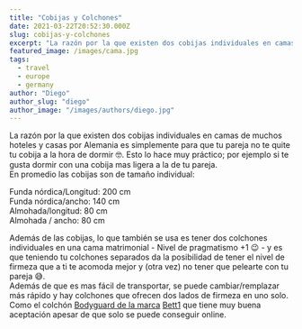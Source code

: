 ```yaml
---
title: "Cobijas y Colchones"
date: 2021-03-22T20:52:30.000Z
slug: cobijas-y-colchones
excerpt: "La razón por la que existen dos cobijas individuales en camas de muchos hoteles y casas por Alemania es simplemente para que tu pareja no te quite tu cobija a l..."
featured_image: /images/cama.jpg
tags:
  - travel
  - europe
  - germany
author: "Diego"
author_slug: "diego"
author_image: "/images/authors/diego.jpg"
---
```


La razón por la que existen dos cobijas individuales en camas de muchos hoteles y casas por Alemania es simplemente para que tu pareja no te quite tu cobija a la hora de dormir 🤓. Esto lo hace muy práctico; por ejemplo si te gusta dormir con una cobija mas ligera a la de tu pareja.  
En promedio las cobijas son de tamaño individual:

Funda nórdica/Longitud: 200 cm  
Funda nórdica/ancho: 140 cm  
Almohada/longitud: 80 cm  
Almohada / ancho: 80 cm

Además de las cobijas, lo que también se usa es tener dos colchones individuales en una cama matrimonial - Nivel de pragmatismo +1 😉 - y es que teniendo tu colchones separados da la posibilidad de tener el nivel de firmeza que a ti te acomoda mejor y (otra vez) no tener que pelearte con tu pareja 😅.  
Además de que es mas fácil de transportar, se puede cambiar/remplazar más rápido y hay colchones que ofrecen dos lados de firmeza en uno solo. Como el colchón [Bodyguard de la marca](https://en.bett1.de/products/bodyguard-anti-cartel-mattress) [Bett1](https://en.bett1.de/products/bodyguard-anti-cartel-mattress) que tiene muy buena aceptación apesar de que solo se puede conseguir online.